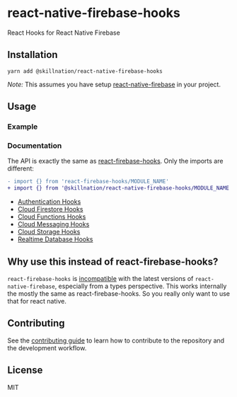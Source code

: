 # react-native-firebase-hooks

React Hooks for React Native Firebase

## Installation

```
yarn add @skillnation/react-native-firebase-hooks
```

_Note:_ This assumes you have setup [react-native-firebase](https://rnfirebase.io/) in your project.

## Usage



### Example

### Documentation

The API is exactly the same as [react-firebase-hooks](https://github.com/CSFrequency/react-firebase-hooks).
Only the imports are different:

```diff
- import {} from 'react-firebase-hooks/MODULE_NAME'
+ import {} from '@skillnation/react-native-firebase-hooks/MODULE_NAME'
```

- [Authentication Hooks](https://github.com/CSFrequency/react-firebase-hooks/tree/master/auth)
- [Cloud Firestore Hooks](https://github.com/CSFrequency/react-firebase-hooks/tree/master/firestore)
- [Cloud Functions Hooks](https://github.com/CSFrequency/react-firebase-hooks/tree/master/functions)
- [Cloud Messaging Hooks](https://github.com/CSFrequency/react-firebase-hooks/tree/master/messaging)
- [Cloud Storage Hooks](https://github.com/CSFrequency/react-firebase-hooks/tree/master/storage)
- [Realtime Database Hooks](https://github.com/CSFrequency/react-firebase-hooks/tree/master/database)

## Why use this instead of react-firebase-hooks?

`react-firebase-hooks` is [incompatible](https://github.com/CSFrequency/react-firebase-hooks/issues/181#issue-1046383491) with the latest versions of `react-native-firebase`, especially from a types perspective.
This works internally the mostly the same as react-firebase-hooks.
So you really only want to use that for react native.

## Contributing

See the [contributing guide](CONTRIBUTING.md) to learn how to contribute to the repository and the development workflow.

## License

MIT
